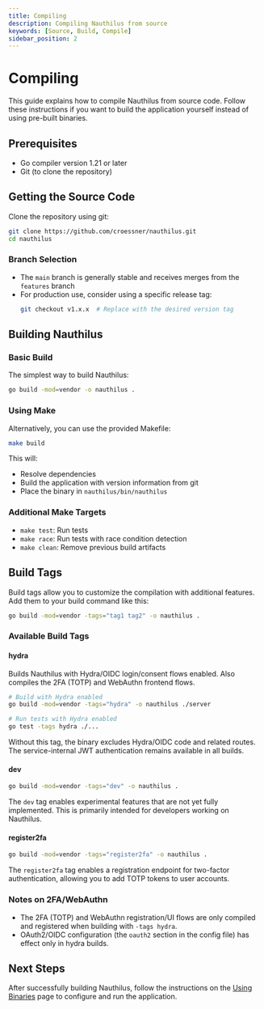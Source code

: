 ```yaml
---
title: Compiling
description: Compiling Nauthilus from source
keywords: [Source, Build, Compile]
sidebar_position: 2
---
```


# Compiling

This guide explains how to compile Nauthilus from source code. Follow these instructions if you want to build the application yourself instead of using pre-built binaries.

## Prerequisites

- Go compiler version 1.21 or later
- Git (to clone the repository)

## Getting the Source Code

Clone the repository using git:

```bash
git clone https://github.com/croessner/nauthilus.git
cd nauthilus
```

### Branch Selection

- The `main` branch is generally stable and receives merges from the `features` branch
- For production use, consider using a specific release tag:
  ```bash
  git checkout v1.x.x  # Replace with the desired version tag
  ```

## Building Nauthilus

### Basic Build

The simplest way to build Nauthilus:

```bash
go build -mod=vendor -o nauthilus .
```

### Using Make

Alternatively, you can use the provided Makefile:

```bash
make build
```

This will:
- Resolve dependencies
- Build the application with version information from git
- Place the binary in `nauthilus/bin/nauthilus`

### Additional Make Targets

- `make test`: Run tests
- `make race`: Run tests with race condition detection
- `make clean`: Remove previous build artifacts

## Build Tags

Build tags allow you to customize the compilation with additional features. Add them to your build command like this:

```bash
go build -mod=vendor -tags="tag1 tag2" -o nauthilus .
```

### Available Build Tags

#### hydra

Builds Nauthilus with Hydra/OIDC login/consent flows enabled. Also compiles the 2FA (TOTP) and WebAuthn frontend flows.

```bash
# Build with Hydra enabled
go build -mod=vendor -tags="hydra" -o nauthilus ./server

# Run tests with Hydra enabled
go test -tags hydra ./...
```

Without this tag, the binary excludes Hydra/OIDC code and related routes. The service-internal JWT authentication remains available in all builds.

#### dev

```bash
go build -mod=vendor -tags="dev" -o nauthilus .
```

The `dev` tag enables experimental features that are not yet fully implemented. This is primarily intended for developers working on Nauthilus.

#### register2fa

```bash
go build -mod=vendor -tags="register2fa" -o nauthilus .
```

The `register2fa` tag enables a registration endpoint for two-factor authentication, allowing you to add TOTP tokens to user accounts.

### Notes on 2FA/WebAuthn

- The 2FA (TOTP) and WebAuthn registration/UI flows are only compiled and registered when building with `-tags hydra`.
- OAuth2/OIDC configuration (the `oauth2` section in the config file) has effect only in hydra builds.

## Next Steps

After successfully building Nauthilus, follow the instructions on the [Using Binaries](/docs/installation/using-binaries) page to configure and run the application.
